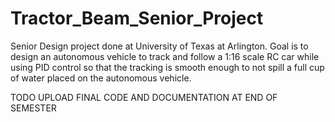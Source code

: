 # Tractor_Beam_Senior_Project
Senior Design project done at University of Texas at Arlington. Goal is to design an autonomous vehicle to track and follow a 1:16 scale RC car while using PID control so that the tracking is smooth enough to not spill a full cup of water placed on the autonomous vehicle.

TODO UPLOAD FINAL CODE AND DOCUMENTATION AT END OF SEMESTER
